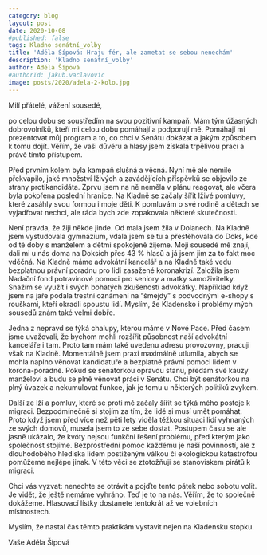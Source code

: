 ```yaml
---
category: blog
layout: post
date: 2020-10-08
#published: false
tags: Kladno senátní_volby
title: 'Adéla Šípová: Hraju fér, ale zametat se sebou nenechám'
description: 'Kladno senátní_volby'
author: Adéla Šípová
#authorId: jakub.vaclavovic
image: posts/2020/adela-2-kolo.jpg
---
```


Milí přátelé, vážení sousedé,

po celou dobu se soustředím na svou pozitivní kampaň. Mám tým úžasných dobrovolníků, kteří mi celou dobu pomáhají a podporují mě. Pomáhají mi prezentovat můj program a to, co chci v Senátu dokázat a jakým způsobem k tomu dojít. Věřím, že vaši důvěru a hlasy jsem získala trpělivou prací a právě tímto přístupem. 

Před prvním kolem byla kampaň slušná a věcná. Nyní mě ale nemile překvapilo, jaké množství lživých a zavádějících příspěvků se objevilo ze strany protikandidáta. Zprvu jsem na ně neměla v plánu reagovat, ale včera byla pokořena poslední hranice. Na Kladně se začaly šířit lživé pomluvy, které zasáhly svou formou i moje děti. K pomluvám o své rodině a dětech se vyjadřovat nechci, ale ráda bych zde zopakovala některé skutečnosti.  

Není pravda, že žiji někde jinde. Od mala jsem žila v Dolanech. Na Kladně jsem vystudovala gymnázium, vdala jsem se tu a přestěhovala do Doks, kde od té doby s manželem a dětmi spokojeně žijeme. Moji sousedé mě znají, dali mi u nás doma na Doksích přes 43 % hlasů a já jsem jim za to fakt moc vděčná. Na Kladně máme advokátní kancelář a na Kladně také vedu bezplatnou právní poradnu pro lidi zasažené koronakrizí. Založila jsem Nadační fond potravinové pomoci pro seniory a matky samoživitelky. Snažím se využít i svých bohatých zkušeností advokátky. Například když jsem na jaře podala trestní oznámení na “šmejdy” s podvodnými e-shopy s rouškami, kteří okradli spoustu lidí. Myslím, že Kladensko i problémy mých sousedů znám také velmi dobře. 

Jedna z nepravd se týká chalupy, kterou máme v Nové Pace. Před časem jsme uvažovali, že bychom mohli rozšířit působnost naší advokátní kanceláře i tam. Proto tam mám také uvedenu adresu provozovny, pracuji však na Kladně. Momentálně jsem praxi maximálně utlumila, abych se mohla naplno věnovat kandidatuře a bezplatné právní pomoci lidem v korona-poradně. Pokud se senátorkou opravdu stanu, předám své kauzy manželovi a budu se plně věnovat práci v Senátu. Chci být senátorkou na plný úvazek a nekumulovat funkce, jak je tomu u některých politiků zvykem.

Další ze lží a pomluv, které se proti mě začaly šířit se týká mého postoje k migraci. Bezpodmínečně si stojím za tím, že lidé si musí umět pomáhat. Proto když jsem před více než pěti lety viděla těžkou situaci lidí vyhnaných ze svých domovů, musela jsem to ze sebe dostat. Postupem času se ale jasně ukázalo, že kvóty nejsou funkční řešení problému, před kterým jako společnost stojíme. Bezprostřední pomoc každému je naší povinností, ale z dlouhodobého hlediska lidem postiženým válkou či ekologickou katastrofou pomůžeme nejlépe jinak. V této věci se ztotožňuji se stanoviskem pirátů k migraci.

Chci vás vyzvat: nenechte se otrávit a pojďte tento pátek nebo sobotu volit. Je vidět, že ještě nemáme vyhráno. Teď je to na nás. Věřím, že to společně dokážeme. Hlasovací lístky dostanete tentokrát až ve volebních místnostech. 

Myslím, že nastal čas těmto praktikám vystavit nejen na Kladensku stopku.

Vaše Adéla Šípová
